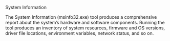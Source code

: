 

System Information

The System Information (msinfo32.exe) tool produces a comprehensive report about the system’s hardware and software components. Running the tool produces an inventory of system resources, firmware and OS versions, driver file locations, environment variables, network status, and so on.
